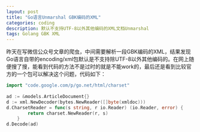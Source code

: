 ```yaml
---
layout: post
title: "Go语言Unmarshal GBK编码的XML"
categories: coding
description: 默认不支持UTF-8以外其他编码的XML文档Unmarshal
tags: Golang GBK XML
---
```

昨天在写微信公众号文章的爬虫，中间需要解析一段GBK编码的XML，结果发现Go语言自带的encoding/xml包默认是不支持除UTF-8以外其他编码的。在网上随便搜了搜，能看到代码的方法不是过时的就是不能work的，最后还是看到比较官方的一个包可以解决这个问题，代码如下：

```go
import "code.google.com/p/go.net/html/charset"
 
ad := &models.ArticleDocument{}
d := xml.NewDecoder(bytes.NewReader([]byte(xmldoc)))
d.CharsetReader = func(s string, r io.Reader) (io.Reader, error) {
        return charset.NewReader(r, s)
    }
d.Decode(ad)
```
